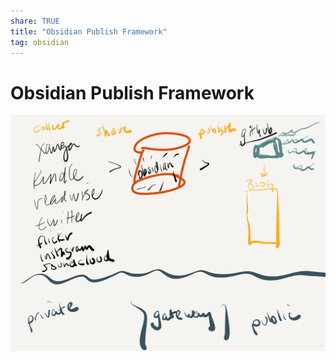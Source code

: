 ```yaml
---
share: TRUE
title: "Obsidian Publish Framework"
tag: obsidian
---
```

# Obsidian Publish Framework

![PaperJournal1.jpeg](../images/obsidian/PaperJournal1.jpeg)